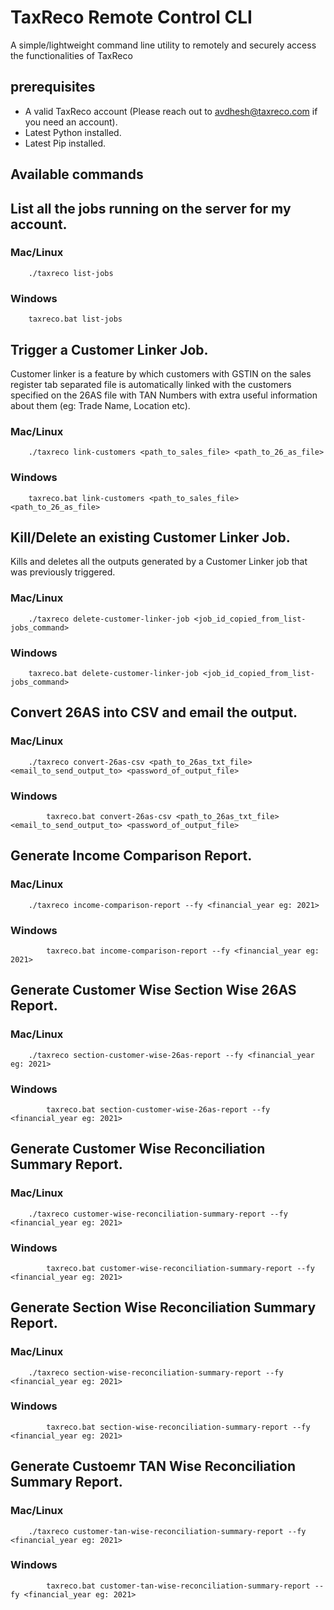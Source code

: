 # TaxReco Remote Control CLI

A simple/lightweight command line utility to remotely and securely access the functionalities of TaxReco

## prerequisites

* A valid TaxReco account (Please reach out to avdhesh@taxreco.com if you need an account).
* Latest Python installed.
* Latest Pip installed.

## Available commands

## List all the jobs running on the server for my account.

### Mac/Linux

```
    ./taxreco list-jobs
```

### Windows

```
    taxreco.bat list-jobs
```

## Trigger a Customer Linker Job.

Customer linker is a feature by which customers with GSTIN on the sales register tab separated file is
automatically linked with the customers specified on the 26AS file with TAN Numbers
with extra useful information about them (eg: Trade Name, Location etc).

### Mac/Linux

```
    ./taxreco link-customers <path_to_sales_file> <path_to_26_as_file>
```

### Windows

```
    taxreco.bat link-customers <path_to_sales_file> <path_to_26_as_file>
```

## Kill/Delete an existing Customer Linker Job.

Kills and deletes all the outputs generated by a Customer Linker job that was previously triggered.

### Mac/Linux

```
    ./taxreco delete-customer-linker-job <job_id_copied_from_list-jobs_command>
```

### Windows

```
    taxreco.bat delete-customer-linker-job <job_id_copied_from_list-jobs_command>
```

## Convert 26AS into CSV and email the output.

### Mac/Linux

```
    ./taxreco convert-26as-csv <path_to_26as_txt_file> <email_to_send_output_to> <password_of_output_file>

```

### Windows

```
        taxreco.bat convert-26as-csv <path_to_26as_txt_file> <email_to_send_output_to> <password_of_output_file>
```

## Generate Income Comparison Report.

### Mac/Linux

```
    ./taxreco income-comparison-report --fy <financial_year eg: 2021>

```

### Windows

```
        taxreco.bat income-comparison-report --fy <financial_year eg: 2021>
```

## Generate Customer Wise Section Wise 26AS Report.

### Mac/Linux

```
    ./taxreco section-customer-wise-26as-report --fy <financial_year eg: 2021>

```

### Windows

```
        taxreco.bat section-customer-wise-26as-report --fy <financial_year eg: 2021>
```

## Generate Customer Wise Reconciliation Summary Report.

### Mac/Linux

```
    ./taxreco customer-wise-reconciliation-summary-report --fy <financial_year eg: 2021>

```

### Windows

```
        taxreco.bat customer-wise-reconciliation-summary-report --fy <financial_year eg: 2021>
```

## Generate Section Wise Reconciliation Summary Report.

### Mac/Linux

```
    ./taxreco section-wise-reconciliation-summary-report --fy <financial_year eg: 2021>

```

### Windows

```
        taxreco.bat section-wise-reconciliation-summary-report --fy <financial_year eg: 2021>
```

## Generate Custoemr TAN Wise Reconciliation Summary Report.

### Mac/Linux

```
    ./taxreco customer-tan-wise-reconciliation-summary-report --fy <financial_year eg: 2021>

```

### Windows

```
        taxreco.bat customer-tan-wise-reconciliation-summary-report --fy <financial_year eg: 2021>
```
